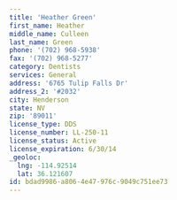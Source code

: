 ```yaml
---
title: 'Heather Green'
first_name: Heather
middle_name: Culleen
last_name: Green
phone: '(702) 968-5938'
fax: '(702) 968-5277'
category: Dentists
services: General
address: '6765 Tulip Falls Dr'
address_2: '#2032'
city: Henderson
state: NV
zip: '89011'
license_type: DDS
license_number: LL-250-11
license_status: Active
license_expiration: 6/30/14
_geoloc:
  lng: -114.92514
  lat: 36.121607
id: bdad9986-a806-4e47-976c-9049c751ee73
---
```

